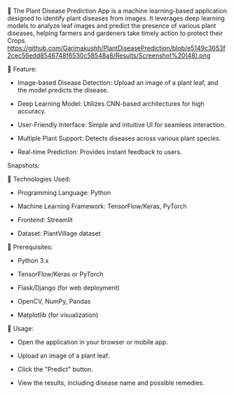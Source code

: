 🎉 The Plant Disease Prediction App is a machine learning-based application designed to identify plant diseases from images.
    It leverages deep learning models to analyze leaf images and predict the presence of various plant diseases, 
    helping farmers and gardeners take timely action to protect their Crops.
    https://github.com/Garimakushh/PlantDiseasePrediction/blob/e5149c3653f2cec56edd8546748f6530c58548a8/Results/Screenshot%20(48).png
    
🎯 Feature:
   * Image-based Disease Detection: Upload an image of a plant leaf, and the model predicts the disease.

   * Deep Learning Model: Utilizes CNN-based architectures for high accuracy.

   * User-Friendly Interface: Simple and intuitive UI for seamless interaction.

   * Multiple Plant Support: Detects diseases across various plant species.

   * Real-time Prediction: Provides instant feedback to users.

Snapshots:


🎯 Technologies Used:

   * Programming Language: Python

   * Machine Learning Framework: TensorFlow/Keras, PyTorch

   * Frontend: Streamlit

   * Dataset: PlantVillage dataset
     
🎯 Prerequisites:
   * Python 3.x

   * TensorFlow/Keras or PyTorch

   * Flask/Django (for web deployment)

   * OpenCV, NumPy, Pandas

   * Matplotlib (for visualization)
     
🎯 Usage:
   * Open the application in your browser or mobile app.

   * Upload an image of a plant leaf.

   * Click the "Predict" button.
 
   * View the results, including disease name and possible remedies.



